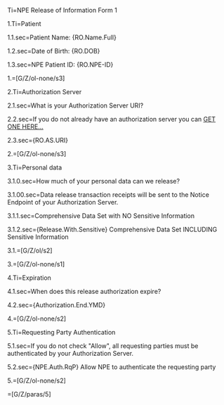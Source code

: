 Ti=NPE Release of Information Form 1

1.Ti=Patient

1.1.sec=Patient Name: {RO.Name.Full}

1.2.sec=Date of Birth: {RO.DOB}

1.3.sec=NPE Patient ID: {RO.NPE-ID}

1.=[G/Z/ol-none/s3]

2.Ti=Authorization Server

2.1.sec=What is your Authorization Server URI? 

2.2.sec=If you do not already have an authorization server you can <a href="http://">GET ONE HERE...</a>

2.3.sec={RO.AS.URI}

2.=[G/Z/ol-none/s3]

3.Ti=Personal data

3.1.0.sec=How much of your personal data can we release?

3.1.00.sec=Data release transaction receipts will be sent to the Notice Endpoint of your Authorization Server.

3.1.1.sec=Comprehensive Data Set with NO Sensitive Information

3.1.2.sec={Release.With.Sensitive} Comprehensive Data Set INCLUDING Sensitive Information

3.1.=[G/Z/ol/s2]

3.=[G/Z/ol-none/s1]

4.Ti=Expiration

4.1.sec=When does this release authorization expire?

4.2.sec={Authorization.End.YMD}

4.=[G/Z/ol-none/s2]

5.Ti=Requesting Party Authentication

5.1.sec=If you do not check "Allow", all requesting parties must be authenticated by your Authorization Server.

5.2.sec={NPE.Auth.RqP} Allow NPE to authenticate the requesting party

5.=[G/Z/ol-none/s2]

=[G/Z/paras/5]
